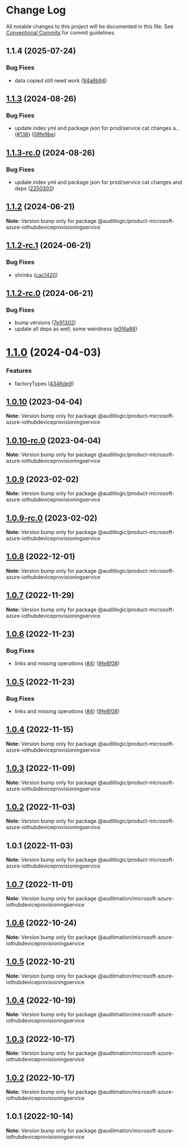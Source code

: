 # Change Log

All notable changes to this project will be documented in this file.
See [Conventional Commits](https://conventionalcommits.org) for commit guidelines.

## 1.1.4 (2025-07-24)


### Bug Fixes

* data copied still need work ([94a6b94](https://github.com/zerobias-org/product/commit/94a6b942fb0516367548599d739529536132755a))





## [1.1.3](https://github.com/auditlogic/product/compare/@auditlogic/product-microsoft-azure-iothubdeviceprovisioningservice@1.1.2...@auditlogic/product-microsoft-azure-iothubdeviceprovisioningservice@1.1.3) (2024-08-26)


### Bug Fixes

* update index yml and package json for prod/service cat changes a… ([#138](https://github.com/auditlogic/product/issues/138)) ([08fe9be](https://github.com/auditlogic/product/commit/08fe9beb1c8457462a19bc69caa02e6212d97e1a))





## [1.1.3-rc.0](https://github.com/auditlogic/product/compare/@auditlogic/product-microsoft-azure-iothubdeviceprovisioningservice@1.1.2...@auditlogic/product-microsoft-azure-iothubdeviceprovisioningservice@1.1.3-rc.0) (2024-08-26)


### Bug Fixes

* update index yml and package json for prod/service cat changes and deps ([2250303](https://github.com/auditlogic/product/commit/225030363a363608240135b7ebed386b28f01e4b))





## [1.1.2](https://github.com/auditlogic/product/compare/@auditlogic/product-microsoft-azure-iothubdeviceprovisioningservice@1.1.2-rc.1...@auditlogic/product-microsoft-azure-iothubdeviceprovisioningservice@1.1.2) (2024-06-21)

**Note:** Version bump only for package @auditlogic/product-microsoft-azure-iothubdeviceprovisioningservice





## [1.1.2-rc.1](https://github.com/auditlogic/product/compare/@auditlogic/product-microsoft-azure-iothubdeviceprovisioningservice@1.1.2-rc.0...@auditlogic/product-microsoft-azure-iothubdeviceprovisioningservice@1.1.2-rc.1) (2024-06-21)


### Bug Fixes

* shrinks ([cac1420](https://github.com/auditlogic/product/commit/cac14200fefcd8183ab69fe89a47bd3f70f563e9))





## [1.1.2-rc.0](https://github.com/auditlogic/product/compare/@auditlogic/product-microsoft-azure-iothubdeviceprovisioningservice@1.1.0...@auditlogic/product-microsoft-azure-iothubdeviceprovisioningservice@1.1.2-rc.0) (2024-06-21)


### Bug Fixes

* bump versions ([7e91302](https://github.com/auditlogic/product/commit/7e913023b8b312150ed7762c32fbbe616be71de5))
* update all deps as well, some weirdness ([e0f4a86](https://github.com/auditlogic/product/commit/e0f4a864714e2d3de6bbf3da014d5312fe53be2f))





# [1.1.0](https://github.com/auditlogic/product/compare/@auditlogic/product-microsoft-azure-iothubdeviceprovisioningservice@1.0.10...@auditlogic/product-microsoft-azure-iothubdeviceprovisioningservice@1.1.0) (2024-04-03)


### Features

* factoryTypes ([4346de9](https://github.com/auditlogic/product/commit/4346de92693aee892fccf725338ffc7b80ab182b))





## [1.0.10](https://github.com/auditlogic/product/compare/@auditlogic/product-microsoft-azure-iothubdeviceprovisioningservice@1.0.9...@auditlogic/product-microsoft-azure-iothubdeviceprovisioningservice@1.0.10) (2023-04-04)

**Note:** Version bump only for package @auditlogic/product-microsoft-azure-iothubdeviceprovisioningservice





## [1.0.10-rc.0](https://github.com/auditlogic/product/compare/@auditlogic/product-microsoft-azure-iothubdeviceprovisioningservice@1.0.9...@auditlogic/product-microsoft-azure-iothubdeviceprovisioningservice@1.0.10-rc.0) (2023-04-04)

**Note:** Version bump only for package @auditlogic/product-microsoft-azure-iothubdeviceprovisioningservice





## [1.0.9](https://github.com/auditlogic/product/compare/@auditlogic/product-microsoft-azure-iothubdeviceprovisioningservice@1.0.8...@auditlogic/product-microsoft-azure-iothubdeviceprovisioningservice@1.0.9) (2023-02-02)

**Note:** Version bump only for package @auditlogic/product-microsoft-azure-iothubdeviceprovisioningservice





## [1.0.9-rc.0](https://github.com/auditlogic/product/compare/@auditlogic/product-microsoft-azure-iothubdeviceprovisioningservice@1.0.8...@auditlogic/product-microsoft-azure-iothubdeviceprovisioningservice@1.0.9-rc.0) (2023-02-02)

**Note:** Version bump only for package @auditlogic/product-microsoft-azure-iothubdeviceprovisioningservice





## [1.0.8](https://github.com/auditlogic/product/compare/@auditlogic/product-microsoft-azure-iothubdeviceprovisioningservice@1.0.7...@auditlogic/product-microsoft-azure-iothubdeviceprovisioningservice@1.0.8) (2022-12-01)

**Note:** Version bump only for package @auditlogic/product-microsoft-azure-iothubdeviceprovisioningservice





## [1.0.7](https://github.com/auditlogic/product/compare/@auditlogic/product-microsoft-azure-iothubdeviceprovisioningservice@1.0.6...@auditlogic/product-microsoft-azure-iothubdeviceprovisioningservice@1.0.7) (2022-11-29)

**Note:** Version bump only for package @auditlogic/product-microsoft-azure-iothubdeviceprovisioningservice





## [1.0.6](https://github.com/auditlogic/product/compare/@auditlogic/product-microsoft-azure-iothubdeviceprovisioningservice@1.0.4...@auditlogic/product-microsoft-azure-iothubdeviceprovisioningservice@1.0.6) (2022-11-23)


### Bug Fixes

* links and missing operations ([#4](https://github.com/auditlogic/product/issues/4)) ([9fe8f08](https://github.com/auditlogic/product/commit/9fe8f08fe7c57fdb79f991ac35bd6ac2e7dcad38))





## [1.0.5](https://github.com/auditlogic/product/compare/@auditlogic/product-microsoft-azure-iothubdeviceprovisioningservice@1.0.4...@auditlogic/product-microsoft-azure-iothubdeviceprovisioningservice@1.0.5) (2022-11-23)


### Bug Fixes

* links and missing operations ([#4](https://github.com/auditlogic/product/issues/4)) ([9fe8f08](https://github.com/auditlogic/product/commit/9fe8f08fe7c57fdb79f991ac35bd6ac2e7dcad38))





## [1.0.4](https://github.com/auditlogic/product/compare/@auditlogic/product-microsoft-azure-iothubdeviceprovisioningservice@1.0.3...@auditlogic/product-microsoft-azure-iothubdeviceprovisioningservice@1.0.4) (2022-11-15)

**Note:** Version bump only for package @auditlogic/product-microsoft-azure-iothubdeviceprovisioningservice





## [1.0.3](https://github.com/auditlogic/product/compare/@auditlogic/product-microsoft-azure-iothubdeviceprovisioningservice@1.0.2...@auditlogic/product-microsoft-azure-iothubdeviceprovisioningservice@1.0.3) (2022-11-09)

**Note:** Version bump only for package @auditlogic/product-microsoft-azure-iothubdeviceprovisioningservice





## [1.0.2](https://github.com/auditlogic/product/compare/@auditlogic/product-microsoft-azure-iothubdeviceprovisioningservice@1.0.1...@auditlogic/product-microsoft-azure-iothubdeviceprovisioningservice@1.0.2) (2022-11-03)

**Note:** Version bump only for package @auditlogic/product-microsoft-azure-iothubdeviceprovisioningservice





## 1.0.1 (2022-11-03)

**Note:** Version bump only for package @auditlogic/product-microsoft-azure-iothubdeviceprovisioningservice





## [1.0.7](https://github.com/auditmation/store-content/compare/@auditmation/microsoft-azure-iothubdeviceprovisioningservice@1.0.6...@auditmation/microsoft-azure-iothubdeviceprovisioningservice@1.0.7) (2022-11-01)

**Note:** Version bump only for package @auditmation/microsoft-azure-iothubdeviceprovisioningservice





## [1.0.6](https://github.com/auditmation/store-content/compare/@auditmation/microsoft-azure-iothubdeviceprovisioningservice@1.0.5...@auditmation/microsoft-azure-iothubdeviceprovisioningservice@1.0.6) (2022-10-24)

**Note:** Version bump only for package @auditmation/microsoft-azure-iothubdeviceprovisioningservice





## [1.0.5](https://github.com/auditmation/store-content/compare/@auditmation/microsoft-azure-iothubdeviceprovisioningservice@1.0.4...@auditmation/microsoft-azure-iothubdeviceprovisioningservice@1.0.5) (2022-10-21)

**Note:** Version bump only for package @auditmation/microsoft-azure-iothubdeviceprovisioningservice





## [1.0.4](https://github.com/auditmation/store-content/compare/@auditmation/microsoft-azure-iothubdeviceprovisioningservice@1.0.3...@auditmation/microsoft-azure-iothubdeviceprovisioningservice@1.0.4) (2022-10-19)

**Note:** Version bump only for package @auditmation/microsoft-azure-iothubdeviceprovisioningservice





## [1.0.3](https://github.com/auditmation/store-content/compare/@auditmation/microsoft-azure-iothubdeviceprovisioningservice@1.0.2...@auditmation/microsoft-azure-iothubdeviceprovisioningservice@1.0.3) (2022-10-17)

**Note:** Version bump only for package @auditmation/microsoft-azure-iothubdeviceprovisioningservice





## [1.0.2](https://github.com/auditmation/store-content/compare/@auditmation/microsoft-azure-iothubdeviceprovisioningservice@1.0.1...@auditmation/microsoft-azure-iothubdeviceprovisioningservice@1.0.2) (2022-10-17)

**Note:** Version bump only for package @auditmation/microsoft-azure-iothubdeviceprovisioningservice





## 1.0.1 (2022-10-14)

**Note:** Version bump only for package @auditmation/microsoft-azure-iothubdeviceprovisioningservice
